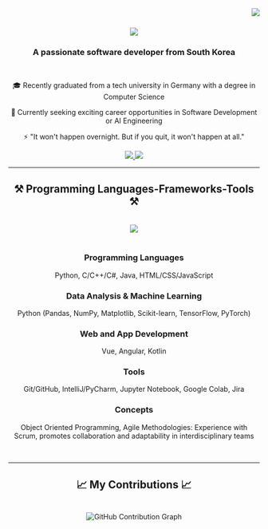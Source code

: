<img align="right" src="https://visitor-badge.laobi.icu/badge?page_id=dhk1212.dhk1212" />

<h1 align="center">
    <img src="https://readme-typing-svg.herokuapp.com/?font=Pacifico&size=45&center=true&vCenter=true&width=600&height=100&duration=6000&color=%238a2be2&lines=Hello+👻+there!;+I'm+Dahye+Kim!;" />
</h1>

<h3 align="center">A passionate software developer from South Korea </h3>

<br/>

<div align="center">

🎓 Recently graduated from a tech university in Germany with a degree in Computer Science

🔎 Currently seeking exciting career opportunities in Software Development or AI Engineering

⚡ "It won't happen overnight. But if you quit, it won't happen at all."

</div>
 
<div align="center"> 
  <a href="kdahye1212@gmail.com">
    <img src="https://img.shields.io/badge/Gmail-333333?style=for-the-badge&logo=gmail&logoColor=red" />
  </a>
  <a href="blank" target="_blank">
     <img src="https://img.shields.io/badge/Portfolio-FF5722?style=for-the-badge&logo=todoist&logoColor=white" target="_blank" /> <!-- sqlite, safari, google-chrome are other good icon options -->
  </a>
</div>

<hr/>

<h2 align="center">⚒️ Programming Languages-Frameworks-Tools ⚒️</h2>
<br/>
<div align="center">
    <img src="https://skillicons.dev/icons?i=python,java,html,css,javascript,pycharm,git" />
</div>

<br/>

<h3 align="center">Programming Languages</h3>
<p align="center">Python, C/C++/C#, Java, HTML/CSS/JavaScript</p>



<h3 align="center">Data Analysis & Machine Learning</h3>
<p align="center">Python (Pandas, NumPy, Matplotlib, Scikit-learn, TensorFlow, PyTorch)</p>

<h3 align="center">Web and App Development</h3>
<p align="center">Vue, Angular, Kotlin</p>

<h3 align="center">Tools</h3>
<p align="center">Git/GitHub, IntelliJ/PyCharm, Jupyter Notebook, Google Colab, Jira</p>

<h3 align="center">Concepts</h3>
<p align="center">Object Oriented Programming, Agile Methodologies: Experience with Scrum, promotes collaboration and adaptability in interdisciplinary teams</p>

<br/>
<hr/>

<div align="center">
  <h2>📈 My Contributions 📈</h2>
  <br>
  <img alt="GitHub Contribution Graph" src="https://github-readme-streak-stats.herokuapp.com/?user=salesp07&theme=dark&background=0d1117&hide_border=true" />
  <br/><br/><br/>
</div>


